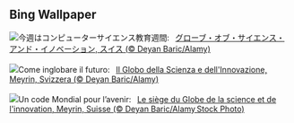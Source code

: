 ## Bing Wallpaper
![](https://www.bing.com/th?id=OHR.CERNCenter_JA-JP8644590306_UHD.jpg&w=1000)今週はコンピューターサイエンス教育週間:&nbsp;&ensp;[グローブ・オブ・サイエンス・アンド・イノベーション, スイス (© Deyan Baric/Alamy)](https://www.bing.com/th?id=OHR.CERNCenter_JA-JP8644590306_UHD.jpg)
<br><br/>
![](https://www.bing.com/th?id=OHR.CERNCenter_IT-IT7703237529_UHD.jpg&w=1000)Come inglobare il futuro:&nbsp;&ensp;[Il Globo della Scienza e dell'Innovazione, Meyrin, Svizzera (© Deyan Baric/Alamy)](https://www.bing.com/th?id=OHR.CERNCenter_IT-IT7703237529_UHD.jpg)
<br><br/>
![](https://www.bing.com/th?id=OHR.CERNCenter_FR-FR3434458144_UHD.jpg&w=1000)Un code Mondial pour l’avenir:&nbsp;&ensp;[Le siège du Globe de la science et de l'innovation, Meyrin, Suisse (© Deyan Baric/Alamy Stock Photo)](https://www.bing.com/th?id=OHR.CERNCenter_FR-FR3434458144_UHD.jpg)
<br><br/>
